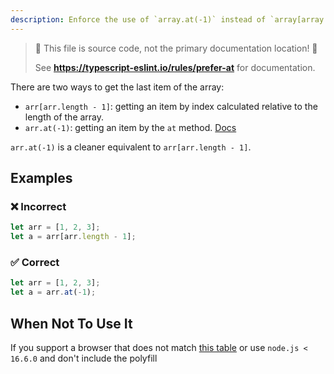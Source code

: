```yaml
---
description: Enforce the use of `array.at(-1)` instead of `array[array.length - 1]`
---
```


> 🛑 This file is source code, not the primary documentation location! 🛑
>
> See **https://typescript-eslint.io/rules/prefer-at** for documentation.

There are two ways to get the last item of the array:

- `arr[arr.length - 1]`: getting an item by index calculated relative to the length of the array.
- `arr.at(-1)`: getting an item by the `at` method. [Docs](https://developer.mozilla.org/en-US/docs/Web/JavaScript/Reference/Global_Objects/Array/at)

`arr.at(-1)` is a cleaner equivalent to `arr[arr.length - 1]`.

## Examples

<!--tabs-->

### ❌ Incorrect

```ts
let arr = [1, 2, 3];
let a = arr[arr.length - 1];
```

### ✅ Correct

```ts
let arr = [1, 2, 3];
let a = arr.at(-1);
```

<!--/tabs-->

## When Not To Use It

If you support a browser that does not match
[this table](https://caniuse.com/mdn-javascript_builtins_array_at)
or use `node.js < 16.6.0` and don't include the polyfill
